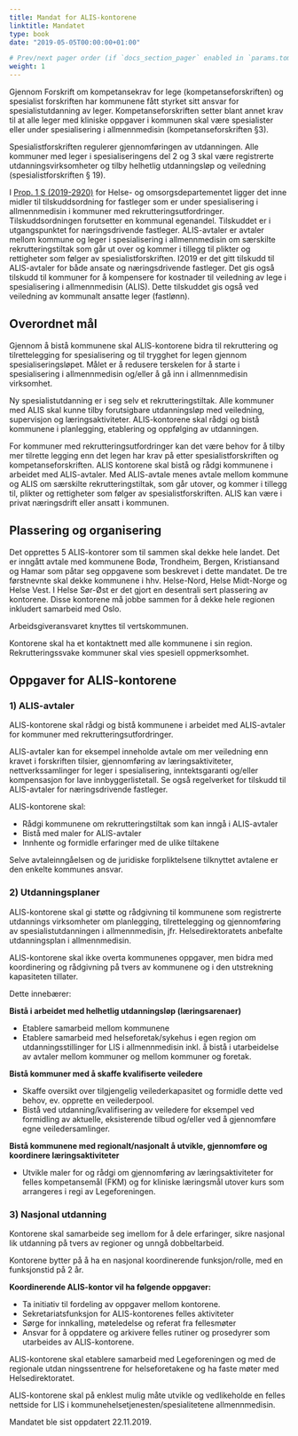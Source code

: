 ```yaml
---
title: Mandat for ALIS-kontorene
linktitle: Mandatet
type: book
date: "2019-05-05T00:00:00+01:00"

# Prev/next pager order (if `docs_section_pager` enabled in `params.toml`)
weight: 1
---
```


Gjennom Forskrift om kompetansekrav for lege (kompetanseforskriften) og spesialist forskriften har kommunene fått styrket sitt ansvar for spesialistutdanning av leger.  Kompetanseforskriften setter blant annet krav til at alle leger med kliniske oppgaver i  kommunen skal være spesialister eller under spesialisering i allmennmedisin (kompetanseforskriften §3).


Spesialistforskriften regulerer gjennomføringen av utdanningen. Alle kommuner med leger i  spesialiseringens del 2 og 3 skal være registrerte utdanningsvirksomheter og tilby helhetlig  utdanningsløp og veiledning (spesialistforskriften § 19).


I [Prop. 1 S (2019-2920)](https://www.regjeringen.no/no/dokumenter/prop.-1-s-20192020/id2671560/?ch=1) for Helse- og omsorgsdepartementet ligger det inne midler til  tilskuddsordning for fastleger som er under spesialisering i allmennmedisin i kommuner med  rekrutteringsutfordringer. Tilskuddsordningen forutsetter en kommunal egenandel. Tilskuddet er i utgangspunktet for næringsdrivende fastleger. ALIS-avtaler er avtaler mellom  kommune og leger i spesialisering i allmennmedisin om særskilte rekrutteringstiltak som går  ut over og kommer i tillegg til plikter og rettigheter som følger av spesialistforskriften. I2019  er det gitt tilskudd til ALIS-avtaler for både ansate og næringsdrivende fastleger. Det gis også tilskudd til kommuner for å kompensere for kostnader til veiledning av lege i spesialisering i allmennmedisin (ALIS). Dette tilskuddet gis også ved veiledning av kommunalt  ansatte leger (fastlønn). 


## Overordnet mål 

Gjennom å bistå kommunene skal ALIS-kontorene bidra til rekruttering og tilrettelegging for  spesialisering og til trygghet for legen gjennom spesialiseringsløpet. Målet er å redusere  terskelen for å starte i spesialisering i allmennmedisin og/eller å gå inn i allmennmedisin virksomhet. 


Ny spesialistutdanning er i seg selv et rekrutteringstiltak. Alle kommuner med ALIS skal kunne tilby forutsigbare utdanningsløp med veiledning, supervisjon og læringsaktiviteter.  ALIS-kontorene skal rådgi og bistå kommunene i planlegging, etablering og oppfølging av utdanningen.  


For kommuner med rekrutteringsutfordringer kan det være behov for å tilby mer tilrette legging enn det legen har krav på etter spesialistforskriften og kompetanseforskriften. ALIS kontorene skal bistå og rådgi kommunene i arbeidet med ALIS-avtaler. Med ALIS-avtale  menes avtale mellom kommune og ALIS om særskilte rekrutteringstiltak, som går utover, og  kommer i tillegg til, plikter og rettigheter som følger av spesialistforskriften. ALIS kan være i  privat næringsdrift eller ansatt i kommunen. 


## Plassering og organisering  

Det opprettes 5 ALIS-kontorer som til sammen skal dekke hele landet. Det er inngått avtale  med kommunene Bodø, Trondheim, Bergen, Kristiansand og Hamar som påtar seg 
oppgavene som beskrevet i dette mandatet. De tre førstnevnte skal dekke kommunene i  hhv. Helse-Nord, Helse Midt-Norge og Helse Vest. I Helse Sør-Øst er det gjort en desentrali sert plassering av kontorene. Disse kontorene må jobbe sammen for å dekke hele regionen inkludert samarbeid med Oslo.


Arbeidsgiveransvaret knyttes til vertskommunen. 


Kontorene skal ha et kontaktnett med alle kommunene i sin region. Rekrutteringssvake  kommuner skal vies spesiell oppmerksomhet.  


## Oppgaver for ALIS-kontorene 

### 1) ALIS-avtaler 

ALIS-kontorene skal rådgi og bistå kommunene i arbeidet med ALIS-avtaler for kommuner  med rekrutteringsutfordringer. 


ALIS-avtaler kan for eksempel inneholde avtale om mer veiledning enn kravet i forskriften  tilsier, gjennomføring av læringsaktiviteter, nettverkssamlinger for leger i spesialisering,  inntektsgaranti og/eller kompensasjon for lave innbyggerlistetall. Se også regelverket for  tilskudd til ALIS-avtaler for næringsdrivende fastleger. 


ALIS-kontorene skal: 
- Rådgi kommunene om rekrutteringstiltak som kan inngå i ALIS-avtaler  
- Bistå med maler for ALIS-avtaler 
- Innhente og formidle erfaringer med de ulike tiltakene 


Selve avtaleinngåelsen og de juridiske forpliktelsene tilknyttet avtalene er den enkelte kommunes ansvar.  


### 2) Utdanningsplaner 

ALIS-kontorene skal gi støtte og rådgivning til kommunene som registrerte utdannings virksomheter om planlegging, tilrettelegging og gjennomføring av spesialistutdanningen i  allmennmedisin, jfr. Helsedirektoratets anbefalte utdanningsplan i allmennmedisin. 


ALIS-kontorene skal ikke overta kommunenes oppgaver, men bidra med koordinering og rådgivning på tvers av kommunene og i den utstrekning kapasiteten tillater.  


Dette innebærer: 


**Bistå i arbeidet med helhetlig utdanningsløp (læringsarenaer)** 
- Etablere samarbeid mellom kommunene 
- Etablere samarbeid med helseforetak/sykehus i egen region om utdanningsstillinger for LIS i allmennmedisin inkl. å bistå i utarbeidelse av avtaler mellom kommuner og  mellom kommuner og foretak.  


**Bistå kommuner med å skaffe kvalifiserte veiledere** 
- Skaffe oversikt over tilgjengelig veilederkapasitet og formidle dette ved behov, ev.  opprette en veilederpool. 
- Bistå ved utdanning/kvalifisering av veiledere for eksempel ved formidling av aktuelle, eksisterende tilbud og/eller ved å gjennomføre egne veiledersamlinger. 


**Bistå kommunene med regionalt/nasjonalt å utvikle, gjennomføre og koordinere  læringsaktiviteter** 
- Utvikle maler for og rådgi om gjennomføring av læringsaktiviteter for felles kompetansemål (FKM) og for kliniske læringsmål utover kurs som arrangeres i regi av  Legeforeningen. 


### 3) Nasjonal utdanning 

Kontorene skal samarbeide seg imellom for å dele erfaringer, sikre nasjonal lik utdanning på tvers av regioner og unngå dobbeltarbeid.  


Kontorene bytter på å ha en nasjonal koordinerende funksjon/rolle, med en funksjonstid på 2 år.  


**Koordinerende ALIS-kontor vil ha følgende oppgaver:**  
- Ta initiativ til fordeling av oppgaver mellom kontorene.  
- Sekretariatsfunksjon for ALIS-kontorenes felles aktiviteter 
- Sørge for innkalling, møteledelse og referat fra fellesmøter  
- Ansvar for å oppdatere og arkivere felles rutiner og prosedyrer som utarbeides av ALIS-kontorene. 


ALIS-kontorene skal etablere samarbeid med Legeforeningen og med de regionale utdan ningssentrene for helseforetakene og ha faste møter med Helsedirektoratet. 


ALIS-kontorene skal på enklest mulig måte utvikle og vedlikeholde en felles nettside for LIS i  kommunehelsetjenesten/spesialitetene allmennmedisin.



Mandatet ble sist oppdatert 22.11.2019.